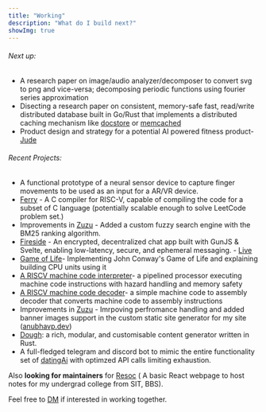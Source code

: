 ```yaml
---
title: "Working"
description: "What do I build next?"
showImg: true
---
```


###### Next up:

- A research paper on image/audio analyzer/decomposer to convert svg to png and vice-versa; decomposing periodic functions using fourier series approximation
- Disecting a research paper on consistent, memory-safe fast, read/write distributed database built in Go/Rust that implements a distributed caching mechanism like [docstore](https://www.uber.com/en-IN/blog/how-uber-serves-over-40-million-reads-per-second-using-an-integrated-cache/) or [memcached](https://memcached.org/)
- Product design and strategy for a potential AI powered fitness product- [Jude](https://anubhavp.dev/blog/heyjude) 

###### Recent Projects:

- A functional prototype of a neural sensor device to capture finger movements to be used as an input for a AR/VR device.
- [Ferry](https://github.com/anubhavpgit/ferry) - A C compiler for RISC-V, capable of compiling the code for a subset of C language (potentially scalable enough to solve LeetCode problem set.)
- Improvements in [Zuzu](https://github.com/anubhavpgit/anubhavpgit.github.io) - Added a custom fuzzy search engine with the BM25 ranking algorithm.
- [Fireside](https://github.com/anubhavpgit/fireside) - An encrypted, decentralized chat app built with GunJS & Svelte, enabling low-latency, secure, and ephemeral messaging. - [Live](https://anubhavp.dev/fireside/)
- [Game of Life](https://anubhavp.dev/blog/gameoflife.html)- Implementing John Conway's Game of Life and explaining building CPU units using it
- [A RISCV machine code interpreter](https://anubhavp.dev/blog/hacktoberfest)-  a pipelined processor executing machine code instructions with hazard handling and memory safety
- [A RISCV machine code decoder](https://anubhavp.dev/barney)-  a simple machine code to assembly decoder that converts machine code to assembly instructions
- Improvements in [Zuzu](https://github.com/anubhavpgit/zuzu) - Imrpoving perfromance handling and added banner images support in the custom static site generator for my site ([anubhavp.dev](https://anubhavp.dev/))
- [Dough](https://github.com/anubhavpgit/dough): a rich, modular, and customisable content generator written in Rust.
- A full-fledged telegram and discord bot to mimic the entire functionality set of [datingAi](datingai.pro) with optimzed API calls limiting exhaustion.

Also **looking for maintainers** for [Resoc](https://resoc.in) ( A basic React webpage to host notes for my undergrad college from SIT, BBS).

Feel free to [DM](mailto:anubhabr50@gmail.com) if interested in working together.